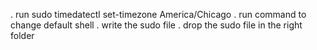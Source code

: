 . run sudo timedatectl set-timezone America/Chicago
. run command to change default shell
. write the sudo file
. drop the sudo file in the right folder
